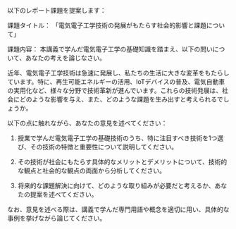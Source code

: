 以下のレポート課題を提案します：

課題タイトル：
「電気電子工学技術の発展がもたらす社会的影響と課題について」

課題内容：
本講義で学んだ電気電子工学の基礎知識を踏まえ、以下の問いについて、あなたの考えを論じなさい。

近年、電気電子工学技術は急速に発展し、私たちの生活に大きな変革をもたらしています。特に、再生可能エネルギーの活用、IoTデバイスの普及、電気自動車の実用化など、様々な分野で技術革新が進んでいます。これらの技術発展は、社会にどのような影響を与え、また、どのような課題を生み出すと考えられるでしょうか。

以下の点に触れながら、あなたの意見を述べてください：

1. 授業で学んだ電気電子工学の基礎技術のうち、特に注目すべき技術を1つ選び、その技術の特徴と重要性について説明してください。

2. その技術が社会にもたらす具体的なメリットとデメリットについて、技術的な観点と社会的な観点の両面から分析してください。

3. 将来的な課題解決に向けて、どのような取り組みが必要だと考えるか、あなたの提案を述べてください。

なお、意見を述べる際は、講義で学んだ専門用語や概念を適切に用い、具体的な事例を挙げながら論じてください。